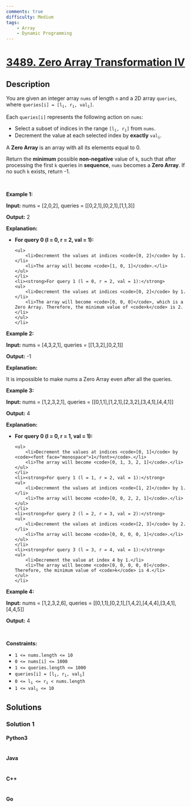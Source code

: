 ```yaml
---
comments: true
difficulty: Medium
tags:
    - Array
    - Dynamic Programming
---
```


<!-- problem:start -->

# [3489. Zero Array Transformation IV](https://leetcode.com/problems/zero-array-transformation-iv)

## Description

<!-- description:start -->

<p>You are given an integer array <code>nums</code> of length <code>n</code> and a 2D array <code>queries</code>, where <code>queries[i] = [l<sub>i</sub>, r<sub>i</sub>, val<sub>i</sub>]</code>.</p>

<p>Each <code>queries[i]</code> represents the following action on <code>nums</code>:</p>

<ul>
	<li>Select a <span data-keyword="subset">subset</span> of indices in the range <code>[l<sub>i</sub>, r<sub>i</sub>]</code> from <code>nums</code>.</li>
	<li>Decrement the value at each selected index by <strong>exactly</strong> <code>val<sub>i</sub></code>.</li>
</ul>

<p>A <strong>Zero Array</strong> is an array with all its elements equal to 0.</p>

<p>Return the <strong>minimum</strong> possible <strong>non-negative</strong> value of <code>k</code>, such that after processing the first <code>k</code> queries in <strong>sequence</strong>, <code>nums</code> becomes a <strong>Zero Array</strong>. If no such <code>k</code> exists, return -1.</p>

<p>&nbsp;</p>
<p><strong class="example">Example 1:</strong></p>

<div class="example-block">
<p><strong>Input:</strong> <span class="example-io">nums = [2,0,2], queries = [[0,2,1],[0,2,1],[1,1,3]]</span></p>

<p><strong>Output:</strong> <span class="example-io">2</span></p>

<p><strong>Explanation:</strong></p>

<ul>
	<li><strong>For query 0 (l = 0, r = 2, val = 1):</strong>

    <ul>
    	<li>Decrement the values at indices <code>[0, 2]</code> by 1.</li>
    	<li>The array will become <code>[1, 0, 1]</code>.</li>
    </ul>
    </li>
    <li><strong>For query 1 (l = 0, r = 2, val = 1):</strong>
    <ul>
    	<li>Decrement the values at indices <code>[0, 2]</code> by 1.</li>
    	<li>The array will become <code>[0, 0, 0]</code>, which is a Zero Array. Therefore, the minimum value of <code>k</code> is 2.</li>
    </ul>
    </li>

</ul>
</div>

<p><strong class="example">Example 2:</strong></p>

<div class="example-block">
<p><strong>Input:</strong> <span class="example-io">nums = [4,3,2,1], queries = [[1,3,2],[0,2,1]]</span></p>

<p><strong>Output:</strong> <span class="example-io">-1</span></p>

<p><strong>Explanation:</strong></p>

<p>It is impossible to make nums a Zero Array even after all the queries.</p>
</div>

<p><strong class="example">Example 3:</strong></p>

<div class="example-block">
<p><strong>Input:</strong> <span class="example-io">nums = [1,2,3,2,1], queries = [[0,1,1],[1,2,1],[2,3,2],[3,4,1],[4,4,1]]</span></p>

<p><strong>Output:</strong> <span class="example-io">4</span></p>

<p><strong>Explanation:</strong></p>

<ul>
	<li><strong>For query 0 (l = 0, r = 1, val = 1):</strong>

    <ul>
    	<li>Decrement the values at indices <code>[0, 1]</code> by <code><font face="monospace">1</font></code>.</li>
    	<li>The array will become <code>[0, 1, 3, 2, 1]</code>.</li>
    </ul>
    </li>
    <li><strong>For query 1 (l = 1, r = 2, val = 1):</strong>
    <ul>
    	<li>Decrement the values at indices <code>[1, 2]</code> by 1.</li>
    	<li>The array will become <code>[0, 0, 2, 2, 1]</code>.</li>
    </ul>
    </li>
    <li><strong>For query 2 (l = 2, r = 3, val = 2):</strong>
    <ul>
    	<li>Decrement the values at indices <code>[2, 3]</code> by 2.</li>
    	<li>The array will become <code>[0, 0, 0, 0, 1]</code>.</li>
    </ul>
    </li>
    <li><strong>For query 3 (l = 3, r = 4, val = 1):</strong>
    <ul>
    	<li>Decrement the value at index 4 by 1.</li>
    	<li>The array will become <code>[0, 0, 0, 0, 0]</code>. Therefore, the minimum value of <code>k</code> is 4.</li>
    </ul>
    </li>

</ul>
</div>

<p><strong class="example">Example 4:</strong></p>

<div class="example-block">
<p><strong>Input:</strong> <span class="example-io">nums = [1,2,3,2,6], queries = [[0,1,1],[0,2,1],[1,4,2],[4,4,4],[3,4,1],[4,4,5]]</span></p>

<p><strong>Output:</strong> <span class="example-io">4</span></p>
</div>

<p>&nbsp;</p>
<p><strong>Constraints:</strong></p>

<ul>
	<li><code>1 &lt;= nums.length &lt;= 10</code></li>
	<li><code>0 &lt;= nums[i] &lt;= 1000</code></li>
	<li><code>1 &lt;= queries.length &lt;= 1000</code></li>
	<li><code>queries[i] = [l<sub>i</sub>, r<sub>i</sub>, val<sub>i</sub>]</code></li>
	<li><code>0 &lt;= l<sub>i</sub> &lt;= r<sub>i</sub> &lt; nums.length</code></li>
	<li><code>1 &lt;= val<sub>i</sub> &lt;= 10</code></li>
</ul>

<!-- description:end -->

## Solutions

<!-- solution:start -->

### Solution 1

<!-- tabs:start -->

#### Python3

```python

```

#### Java

```java

```

#### C++

```cpp

```

#### Go

```go

```

<!-- tabs:end -->

<!-- solution:end -->

<!-- problem:end -->
